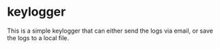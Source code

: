 # keylogger
This is a simple keylogger that can either send the logs via email, or save the logs to a local file.
